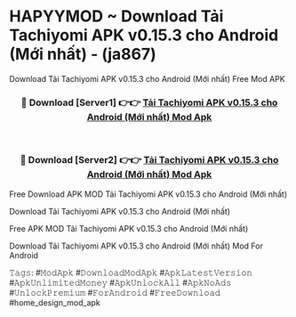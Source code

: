 # HAPYYMOD ~ Download Tải Tachiyomi APK v0.15.3 cho Android (Mới nhất) - (ja867)
Download Tải Tachiyomi APK v0.15.3 cho Android (Mới nhất) Free Mod APK

<div align="center">
<h3>🔴 Download [Server1] 👉👉 <a href="https://apk-comot.site?title=Tải_Tachiyomi_APK_v0.15.3_cho_Android_(Mới_nhất)">Tải Tachiyomi APK v0.15.3 cho Android (Mới nhất) Mod Apk</a></h3><br>

<h3>🔴 Download [Server2] 👉👉 <a href="https://apk-comot.site?title=Tải_Tachiyomi_APK_v0.15.3_cho_Android_(Mới_nhất)">Tải Tachiyomi APK v0.15.3 cho Android (Mới nhất) Mod Apk</a></h3>
</div>


Free Download APK MOD Tải Tachiyomi APK v0.15.3 cho Android (Mới nhất)

Download Tải Tachiyomi APK v0.15.3 cho Android (Mới nhất) 

Free APK MOD Tải Tachiyomi APK v0.15.3 cho Android (Mới nhất) 

Download Tải Tachiyomi APK v0.15.3 cho Android (Mới nhất) Mod For Android

𝚃𝚊𝚐𝚜: #𝙼𝚘𝚍𝙰𝚙𝚔 #𝙳𝚘𝚠𝚗𝚕𝚘𝚊𝚍𝙼𝚘𝚍𝙰𝚙𝚔 #𝙰𝚙𝚔𝙻𝚊𝚝𝚎𝚜𝚝𝚅𝚎𝚛𝚜𝚒𝚘𝚗 #𝙰𝚙𝚔𝚄𝚗𝚕𝚒𝚖𝚒𝚝𝚎𝚍𝙼𝚘𝚗𝚎𝚢 #𝙰𝚙𝚔𝚄𝚗𝚕𝚘𝚌𝚔𝙰𝚕𝚕 #𝙰𝚙𝚔𝙽𝚘𝙰𝚍𝚜 #𝚄𝚗𝚕𝚘𝚌𝚔𝙿𝚛𝚎𝚖𝚒𝚞𝚖 #𝙵𝚘𝚛𝙰𝚗𝚍𝚛𝚘𝚒𝚍 #𝙵𝚛𝚎𝚎𝙳𝚘𝚠𝚗𝚕𝚘𝚊𝚍 #home_design_mod_apk